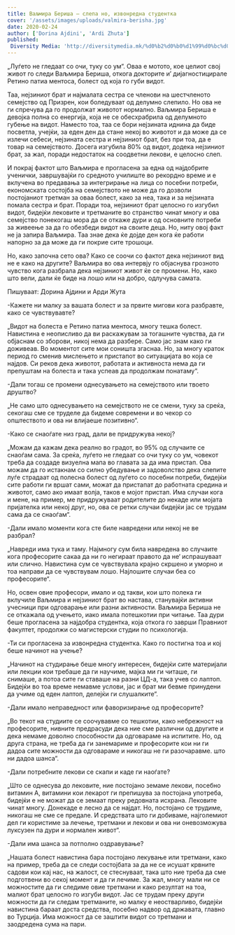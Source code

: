 ```yaml
---
title: Ваљмира Бериша – слепа но, извонредна студентка
cover: '/assets/images/uploads/valmira-berisha.jpg'
date: 2020-02-24
author: ['Dorina Ajdini', 'Ardi Zhuta']
published:
 Diversity Media: 'http://diversitymedia.mk/%d0%b2%d0%b0%d1%99%d0%bc%d0%b8%d1%80%d0%b0-%d0%b1%d0%b5%d1%80%d0%b8%d1%88%d0%b0-%d1%81%d0%bb%d0%b5%d0%bf%d0%b0-%d0%bd%d0%be-%d0%b8%d0%b7%d0%b2%d0%be%d0%bd%d1%80%d0%b5%d0%b4%d0%bd%d0%b0-%d1%81%d1%82/'
---
```


„Луѓето не гледаат со очи, туку со ум“. Оваа е мотото, кое целиот свој живот го следи Ваљмира Бериша, откога докторите и’ дијагностицирале Ретино патиа ментоса, болест од која го губи видот.

Таа, нејзиниот брат и најмалата сестра се членови на шестчленото семејство од Призрен, кои боледуваат од делумно слепило. Но ова не ги спречува да го продолжат животот нормално. Ваљмира Бериша е девојка полна со енергија, која не се обесхрабрила од делумното губење на видот. Наместо тоа, таа се бори нејзината иднина да биде посветла, учејќи, за еден ден да стане некој во животот и да може да се излечи себеси, нејзината сестра и нејзиниот брат, без при тоа, да е товар на семејството. Досега изгубила 80% од видот, додека нејзиниот брат, за жал, поради недостаток на соодветни лекови, е целосно слеп.

И покрај фактот што Ваљмира е прогласена за една од најдобрите ученички, завршувајќи го средното училиште во рекордно време и е вклучена во предавања за интегрирање на лица со посебни потреби, економската состојба на семејството не може да го дозволи постојаниот третман за оваа болест, како за неа, така и за нејзината помала сестра и брат. Поради тоа, нејзиниот брат целосно го изгубил видот, бидејќи лековите и третманите во странство чинат многу и ова семејство понекогаш мора да се откаже дури и од основните потреби за живеење за да го обезбеди видот на своите деца. Но, ниту овој факт не ја запира Ваљмира. Таа знае дека ќе дојде ден кога ќе работи напорно за да може да ги покрие сите трошоци.

Но, како започна сето ова? Како се соочи со фактот дека нејзиниот вид не е како на другите? Ваљмира во ова интервју го објаснува грозното чувство кога разбрала дека нејзиниот живот ќе се промени. Но, како што вели, дали ќе биде на лошо или на добро, одлучува самата.

Пишуваат: Дорина Ајдини и Арди Жута

-Кажете ни малку за вашата болест и за првите мигови кога разбравте, како се чувствувавте?

„Видот на болеста е Ретино патиа ментоса, многу тешка болест. Навистина е неописливо да ви раскажувам за тогашните чувства, да ги објаснам со зборови, никој нема да  разбере. Само јас знам како ги доживеав. Во моментот сите мои соништа згаснаа. Но, за многу краток период го сменив мислењето и пристапот во ситуацијата во која се најдов. Си реков дека животот, работата и активноста нема да ги препуштам на болеста и така успеав да продолжам понатаму“.

-Дали тогаш се промени однесувањето на семејството или твоето друштво?

„Не само што однесувањето на семејството не се смени, туку за среќа, секогаш сме се труделе да бидеме современи и во чекор со општеството и ова ни влијаеше позитивно“.

-Како се снаоѓате низ град, дали ве придружува некој?

„Можам да кажам дека реално во градот, во 95% од случаите се снаоѓам сама. За среќа, луѓето не гледаат со очи туку со ум, човекот треба да создаде визуелна мапа во главата за да има пристап. Ова можам да го истакнам со силно убедување и задоволство дека слепите луѓе страдаат од полесна болест од луѓето со посебни потреби, бидејќи сите работи ги вршат сами, можат да пристапат до работната средина и животот, само ако имаат волја, таков е мојот пристап. Има случаи кога и мене, на пример, ме придружуваат родителите до некаде или мојата пријателка или некој друг, но, ова се ретки случаи бидејќи јас се трудам сама да се снаоѓам“.

-Дали имало моменти кога сте биле навредени или некој не ве разбрал?

„Навреди има тука и таму. Најмногу сум била навредена во случаите кога професорите сакаа да ни го негираат правото да не‘ испрашуваат или слично. Навистина сум се чувствувала крајно скршено и уморно и тоа направи да се чувствувам лошо. Најлошите случаи беа со професорите“.

Но, освен овие професори, имало и од такви, кои што полека ги вклучиле Ваљмира и нејзиниот брат во настава, станувајќи активни учесници при одговарање или разни активности. Ваљмира Бериша не се откажала од учењето, иако имала потешкотии при читање. Таа дури беше прогласена за најдобра студентка, која откога го заврши Правниот факултет, продолжи со магистерски студии по психологија.

-Ти си прогласена за извонредна студентка. Како го постигна тоа и кој беше начинот на учење?

„Начинот на студирање беше многу интересен, бидејќи сите материјали или лекции кои требаше да ги научиме, мајка ми ги читаше, ги снимаше, а потоа сите ги ставаше на разни ЦД-а, така учев со лаптоп. Бидејќи во тоа време немавме услови, јас и брат ми бевме принудени да учиме од еден лаптоп, делејќи ги слушалките“.

-Дали имало неправедност или фаворизирање од професорите?

„Во текот на студиите се соочувавме со тешкотии, како небрежност на професорите, нивните предрасуди дека ние сме различни од другите и дека немаме доволно способности да одговараме на испитите. Но, од друга страна, не треба да ги занемариме и професорите кои ни ги дадоа сите можности да одговараме и никогаш не ги разочаравме. што ни дадоа шанса“.

-Дали потребните лекови се скапи и каде ги наоѓате?

„Што се однесува до лековите, ние постојано земаме лекови, посебно витамин А, витамини кои лекарот ги препишува за постојана употреба, бидејќи е не можат да се земаат преку редовната исхрана. Лековите чинат многу. Донекаде е лесно да се најдат. Но, постојано се трудиме, никогаш не сме се предале. И средствата што ги добиваме, најголемиот дел ги користиме за лечење, третмани и лекови и ова ни оневозможува луксузен па дури и нормален живот“.

-Дали има шанса за потполно оздравување?

„Нашата болест навистина бара постојано лекување или третмани, како на пример, треба да се следи состојбата за да не се исушат крвните садови кои кај нас, на жалост, се стеснуваат, така што ние треба да сме подготвени во секој момент и да ги лечиме. За жал, многу мали ни се можностите да ги следиме овие третмани и како резултат на тоа, малиот брат целосно го изгуби видот. Јас се трудам преку други можности да ги следам третманите, но малку е неостварливо, бидејќи навистина бараат доста средства, посебно надвор од државата, главно во Турција. Има можност да се заштити видот со третмани и заодредена сума на пари.
